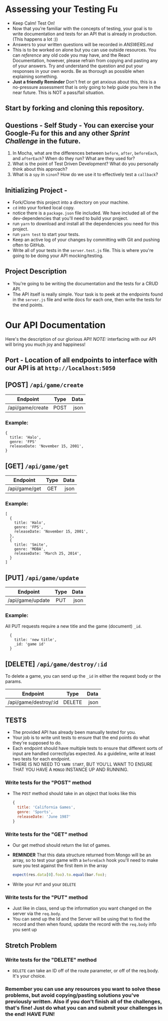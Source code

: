 # Assessing your Testing Fu

* Keep Calm! Test On!
* Now that you're familiar with the concepts of testing, your goal is to write documentation and tests for an API that is already in production. (This happens a lot :))
* Answers to your written questions will be recorded in _ANSWERS.md_
* This is to be worked on alone but you can use outside resources. You can _reference_ any old code you may have, and the React Documentation, however, please refrain from copying and pasting any of your answers. Try and understand the question and put your responses in your own words. Be as thorough as possible when explaining something.
* **Just a friendly Reminder** Don't fret or get anxious about this, this is a no-pressure assessment that is only going to help guide you here in the near future. This is NOT a pass/fail situation.

## Start by forking and cloning this repository.

## Questions - Self Study - You can exercise your Google-Fu for this and any other _Sprint Challenge_ in the future.

1.  In Mocha, what are the differences between `before`, `after`, `beforeEach`, and `afterEach`? When do they run? What are they used for?
2.  What is the point of Test Driven Development? What do you personally think about this approach?
3.  What is a `spy` in `sinon`? How do we use it to effectively test a `callback`?

## Initializing Project -

* Fork/Clone this project into a directory on your machine.
* `cd` into your forked local copy.
* notice there is a `package.json` file included. We have included all of the dev-dependencies that you'll need to build your project.
* run `yarn` to download and install all the dependencies you need for this project.
* run `yarn test` to start your tests.
* Keep an active log of your changes by committing with Git and pushing often to GitHub.
* Write all of your tests in the `server.test.js` file. This is where you're going to be doing your API mocking/testing.

## Project Description

* You're going to be writing the documentation and the tests for a CRUD API.
* The API itself is really simple. Your task is to peek at the endpoints found in the `server.js` file and write docs for each one, then write the tests for the end points.

# Our API Documentation

Here's the description of our glorious API! _NOTE:_ interfacing with our API will bring you much joy and happiness!

## Port - Location of all endpoints to interface with our API is at `http://localhost:5050`

## [POST] `/api/game/create`

| Endpoint         | Type | Data |
| ---------------- | :--: | ---: |
| /api/game/create | POST | json |

### Example:

```
{
  title: 'Halo',
  genre: 'FPS'
  releaseDate: 'November 15, 2001',
}
```

## [GET] `/api/game/get`

| Endpoint      | Type | Data |
| ------------- | :--: | ---: |
| /api/game/get | GET  | json |

### Example:

```
[
  {
    title: 'Halo',
    genre: 'FPS',
    releaseDate: 'November 15, 2001',
  },
  {
    title: 'Smite',
    genre: 'MOBA',
    releaseDate: 'March 25, 2014',
  }
]
```

## [PUT] `/api/game/update`

| Endpoint           | Type | Data |
| ------------------ | :--: | ---: |
| /api/game/update | PUT  | json |

### Example:

All PUT requests require a new title and the game (document) `_id`.

```
  {
    title: 'new title',
    _id: 'game id'
  }
```

## [DELETE] `/api/game/destroy/:id`

To delete a game, you can send up the `_id` in either the request body or the params.

| Endpoint           |  Type  | Data |
| ------------------ | :----: | ---: |
| /api/game/destroy/:id | DELETE | json |

## TESTS

* The provided API has already been manually tested for you.
* Your job is to write unit tests to ensure that the end points do what they're supposed to do.
* Each endpoint should have multiple tests to ensure that different sorts of input are handled correctly/as expected. As a guideline, write at least two tests for each endpoint.
* THERE IS NO NEED TO `YARN START`, BUT YOU'LL WANT TO ENSURE THAT YOU HAVE A `MONGO` INSTANCE UP AND RUNNING.

### Write tests for the "POST" method

* The `POST` method should take in an object that looks like this

  ```js
  {
    title: 'California Games',
    genre: 'Sports',
    releaseDate: 'June 1987'
  }
  ```

### Write tests for the "GET" method

* Our get method should return the list of games.
* **REMINDER** That this data structure returned from Mongo will be an array, so to test your game with a `beforeEach` hook you'll need to make sure you test against the first item in the array

  ```js
  expect(res.data[0].foo).to.equal(bar.foo);
  ```

* Write your `PUT` and your `DELETE`

### Write tests for the "PUT" method

* Just like in class, send up the information you want changed on the server via the `req.body`.
* You can send up the Id and the Server will be using that to find the record and then when found, update the record with the `req.body` info you sent up

## Stretch Problem

### Write tests for the "DELETE" method

* `DELETE` can take an ID off of the route parameter, or off of the req.body. It's your choice.

### Remember you can use any resources you want to solve these problems, but avoid copying/pasting solutions you've previously written. Also if you don't finish all of the challenges, that's fine! Just do what you can and submit your challenges in the end! HAVE FUN!
